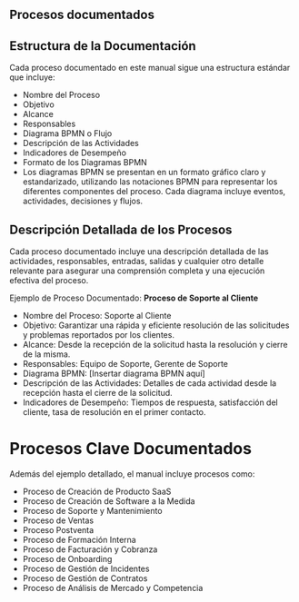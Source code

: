 ## Procesos documentados

## Estructura de la Documentación
Cada proceso documentado en este manual sigue una estructura estándar que incluye:

- Nombre del Proceso
- Objetivo
- Alcance
- Responsables
- Diagrama BPMN o Flujo
- Descripción de las Actividades
- Indicadores de Desempeño
- Formato de los Diagramas BPMN
- Los diagramas BPMN se presentan en un formato gráfico claro y estandarizado, utilizando las notaciones BPMN para representar los diferentes componentes del proceso. Cada diagrama incluye eventos, actividades, decisiones y flujos.

## Descripción Detallada de los Procesos
Cada proceso documentado incluye una descripción detallada de las actividades, responsables, entradas, salidas y cualquier otro detalle relevante para asegurar una comprensión completa y una ejecución efectiva del proceso.

Ejemplo de Proceso Documentado: **Proceso de Soporte al Cliente**

- Nombre del Proceso: Soporte al Cliente
- Objetivo: Garantizar una rápida y eficiente resolución de las solicitudes y problemas reportados por los clientes.
- Alcance: Desde la recepción de la solicitud hasta la resolución y cierre de la misma.
- Responsables: Equipo de Soporte, Gerente de Soporte
- Diagrama BPMN: [Insertar diagrama BPMN aquí]
- Descripción de las Actividades: Detalles de cada actividad desde la recepción hasta el cierre de la solicitud.
- Indicadores de Desempeño: Tiempos de respuesta, satisfacción del cliente, tasa de resolución en el primer contacto.
# Procesos Clave Documentados
Además del ejemplo detallado, el manual incluye procesos como:

- Proceso de Creación de Producto SaaS
- Proceso de Creación de Software a la Medida
- Proceso de Soporte y Mantenimiento
- Proceso de Ventas
- Proceso Postventa
- Proceso de Formación Interna
- Proceso de Facturación y Cobranza
- Proceso de Onboarding
- Proceso de Gestión de Incidentes
- Proceso de Gestión de Contratos
- Proceso de Análisis de Mercado y Competencia
